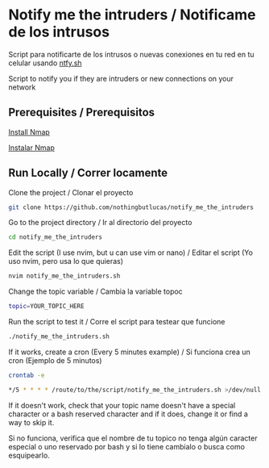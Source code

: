 
# Notify me the intruders / Notificame de los intrusos

Script para notificarte de los intrusos o nuevas conexiones en tu red en tu celular usando [ntfy.sh](https://ntfy.sh)

Script to notify you if they are intruders or new connections on your network

## Prerequisites / Prerequisitos

[Install Nmap](https://nmap.org/download#linux-rpm)

[Instalar Nmap](https://nmap.org/download#linux-rpm)


## Run Locally / Correr locamente

Clone the project / Clonar el proyecto

```bash
git clone https://github.com/nothingbutlucas/notify_me_the_intruders
```

Go to the project directory / Ir al directorio del proyecto

```bash
cd notify_me_the_intruders
```

Edit the script (I use nvim, but u can use vim or nano) / Editar el script (Yo uso nvim, pero usa lo que quieras)

```bash
nvim notify_me_the_intruders.sh
```

Change the topic variable / Cambia la variable topoc

```bash
topic=YOUR_TOPIC_HERE
```

Run the script to test it / Corre el script para testear que funcione

```bash
./notify_me_the_intruders.sh
```

If it works, create a cron (Every 5 minutes example) / Si funciona crea un cron (Ejemplo de 5 minutos)

```bash
crontab -e
```

```bash
*/5 * * * * /route/to/the/script/notify_me_the_intruders.sh >/dev/null 2>&1
```

If it doesn't work, check that your topic name doesn't have a special character or a bash reserved character and if it does, change it or find a way to skip it.

Si no funciona, verifica que el nombre de tu topico no tenga algún caracter especial o uno reservado por bash y si lo tiene cambialo o busca como esquipearlo.
